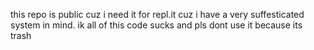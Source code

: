this repo is public cuz i need it for repl.it cuz i have a very suffesticated system in mind. ik all of this code sucks and pls dont use it because its trash

